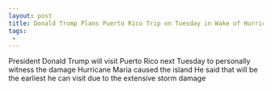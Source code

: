 ```yaml
---
layout: post
title: Donald Trump Plans Puerto Rico Trip on Tuesday in Wake of Hurricane Maria
tags:
 -
---
```

President Donald Trump will visit Puerto Rico next Tuesday to personally witness the damage Hurricane Maria caused the island He said that will be the earliest he can visit due to the extensive storm damage
